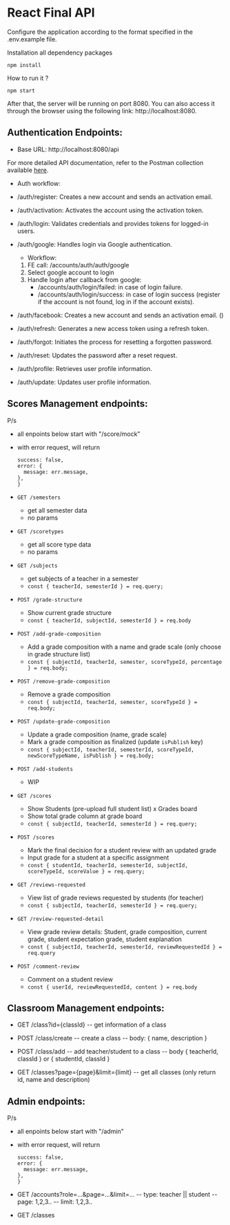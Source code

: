 # React Final API

Configure the application according to the format specified in the .env.example file.

Installation all dependency packages

```
npm install
```

How to run it ?

```
npm start
```

After that, the server will be running on port 8080. You can also access it through the browser using the following link: http://localhost:8080.

## Authentication Endpoints:

- Base URL: http://localhost:8080/api

For more detailed API documentation, refer to the Postman collection available [here](https://documenter.getpostman.com/view/24674805/2s9YeD8sif).

- Auth workflow:

- /auth/register: Creates a new account and sends an activation email.

- /auth/activation: Activates the account using the activation token.

- /auth/login: Validates credentials and provides tokens for logged-in users.

- /auth/google: Handles login via Google authentication.

  - Workflow:

  1. FE call: /accounts/auth/auth/google
  2. Select google account to login
  3. Handle login after callback from google:
     - /accounts/auth/login/failed: in case of login failure.
     - /accounts/auth/login/success: in case of login success (register if the account is not found, log in if the account exists).

- /auth/facebook: Creates a new account and sends an activation email. ()

- /auth/refresh: Generates a new access token using a refresh token.

- /auth/forgot: Initiates the process for resetting a forgotten password.

- /auth/reset: Updates the password after a reset request.

- /auth/profile: Retrieves user profile information.

- /auth/update: Updates user profile information.

## Scores Management endpoints:

P/s

- all enpoints below start with "/score/mock"
- with error request, will return

  ```{
  success: false,
  error: {
    message: err.message,
  },
  }
  ```

- `GET /semesters`
  - get all semester data
  - no params
- `GET /scoretypes`

  - get all score type data
  - no params

- `GET /subjects`

  - get subjects of a teacher in a semester
  - `const { teacherId, semesterId } = req.query;`

- `POST /grade-structure`

  - Show current grade structure
  - `const { teacherId, subjectId, semesterId } = req.body`

- `POST /add-grade-composition`

  - Add a grade composition with a name and grade scale (only choose in grade structure list)
  - `const { subjectId, teacherId, semester, scoreTypeId, percentage } = req.body;`

- `POST /remove-grade-composition`

  - Remove a grade composition
  - `const { subjectId, teacherId, semester, scoreTypeId } = req.body;`

- `POST /update-grade-composition`

  - Update a grade composition (name, grade scale)
  - Mark a grade composition as finalized (update `isPublish` key)
  - `const { subjectId, teacherId, semesterId, scoreTypeId, newScoreTypeName, isPublish } = req.body;`

- `POST /add-students`
  - WIP
- `GET /scores`

  - Show Students (pre-upload full student list) x Grades board
  - Show total grade column at grade board
  - `const { subjectId, teacherId, semesterId } = req.query;`

- `POST /scores`

  - Mark the final decision for a student review with an updated grade
  - Input grade for a student at a specific assignment
  - `const { studentId, teacherId, semesterId, subjectId, scoreTypeId, scoreValue } = req.query;`

- `GET /reviews-requested`

  - View list of grade reviews requested by students (for teacher)
  - `const { subjectId, teacherId, semesterId } = req.query;`

- `GET /review-requested-detail`

  - View grade review details: Student, grade composition, current grade, student expectation grade, student explanation
  - `const { subjectId, teacherId, semesterId, reviewRequestedId } = req.query`

- `POST /comment-review`
  - Comment on a student review
  - `const { userId, reviewRequestedId, content } = req.body`

## Classroom Management endpoints:

- GET /class?id={classId}
  -- get information of a class

- POST /class/create
  -- create a class
  -- body: { name, description }

- POST /class/add
  -- add teacher/student to a class
  -- body { teacherId, classId } or { studentId, classId }

- GET /classes?page={page}&limit={limit}
  -- get all classes (only return id, name and description)

## Admin endpoints:

P/s

- all enpoints below start with "/admin"
- with error request, will return

  ```{
  success: false,
  error: {
    message: err.message,
  },
  }
  ```

- GET /accounts?role=...&page=...&limit=...
  -- type: teacher || student
  -- page: 1,2,3..
  -- limit: 1,2,3..

- GET /classes
